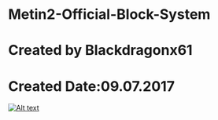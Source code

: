 # Metin2-Official-Block-System
# Created by Blackdragonx61
# Created Date:09.07.2017
[![Alt text](https://img.youtube.com/vi/HY79IgdhhLo/0.jpg)](https://www.youtube.com/watch?v=HY79IgdhhLo "Official Block System")
